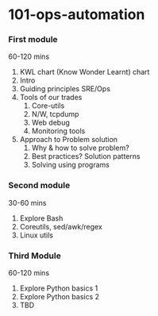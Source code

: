 # 101-ops-automation


### First module
60-120 mins

1. KWL chart (Know Wonder Learnt) chart
1. Intro
1. Guiding principles SRE/Ops
1. Tools of our trades
    1. Core-utils
    1. N/W, tcpdump
    1. Web debug
    1. Monitoring tools
1. Approach to Problem solution
    1. Why & how to solve problem?
    1. Best practices? Solution patterns
    1. Solving using programs
    

### Second module
30-60 mins

1. Explore Bash 
1. Coreutils, sed/awk/regex
1. Linux utils


### Third Module
60-120 mins

1. Explore Python basics 1
1. Explore Python basics 2
1. TBD
